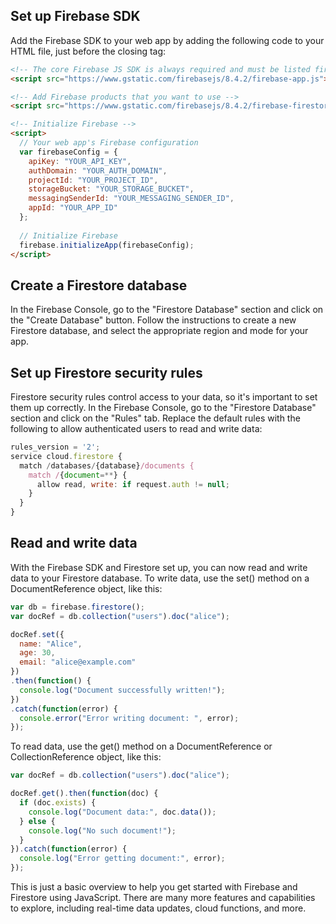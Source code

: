 ## Set up Firebase SDK

Add the Firebase SDK to your web app by adding the following code to your HTML file, just before the closing </body> tag:

```html
<!-- The core Firebase JS SDK is always required and must be listed first -->
<script src="https://www.gstatic.com/firebasejs/8.4.2/firebase-app.js"></script>

<!-- Add Firebase products that you want to use -->
<script src="https://www.gstatic.com/firebasejs/8.4.2/firebase-firestore.js"></script>

<!-- Initialize Firebase -->
<script>
  // Your web app's Firebase configuration
  var firebaseConfig = {
    apiKey: "YOUR_API_KEY",
    authDomain: "YOUR_AUTH_DOMAIN",
    projectId: "YOUR_PROJECT_ID",
    storageBucket: "YOUR_STORAGE_BUCKET",
    messagingSenderId: "YOUR_MESSAGING_SENDER_ID",
    appId: "YOUR_APP_ID"
  };
  
  // Initialize Firebase
  firebase.initializeApp(firebaseConfig);
</script>

```

## Create a Firestore database

In the Firebase Console, go to the "Firestore Database" section and click on the "Create Database" button. Follow the instructions to create a new Firestore database, and select the appropriate region and mode for your app.

## Set up Firestore security rules

Firestore security rules control access to your data, so it's important to set them up correctly. In the Firebase Console, go to the "Firestore Database" section and click on the "Rules" tab. Replace the default rules with the following to allow authenticated users to read and write data:

```javascript
rules_version = '2';
service cloud.firestore {
  match /databases/{database}/documents {
    match /{document=**} {
      allow read, write: if request.auth != null;
    }
  }
}

```

## Read and write data

With the Firebase SDK and Firestore set up, you can now read and write data to your Firestore database. To write data, use the set() method on a DocumentReference object, like this:

```javascript
var db = firebase.firestore();
var docRef = db.collection("users").doc("alice");

docRef.set({
  name: "Alice",
  age: 30,
  email: "alice@example.com"
})
.then(function() {
  console.log("Document successfully written!");
})
.catch(function(error) {
  console.error("Error writing document: ", error);
});

```

To read data, use the get() method on a DocumentReference or CollectionReference object, like this:

```javascript
var docRef = db.collection("users").doc("alice");

docRef.get().then(function(doc) {
  if (doc.exists) {
    console.log("Document data:", doc.data());
  } else {
    console.log("No such document!");
  }
}).catch(function(error) {
  console.log("Error getting document:", error);
});

```

This is just a basic overview to help you get started with Firebase and Firestore using JavaScript. There are many more features and capabilities to explore, including real-time data updates, cloud functions, and more.